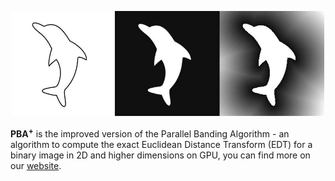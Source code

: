 <p align="center">
<img src="_.jpg" width=500 />
</p>

**PBA<sup>+</sup>** is the improved version of the Parallel Banding Algorithm - an algorithm to compute the exact Euclidean Distance Transform (EDT) for a binary image in 2D and higher dimensions on GPU, you can find more on our [website](https://www.comp.nus.edu.sg/~tants/pba.html).
